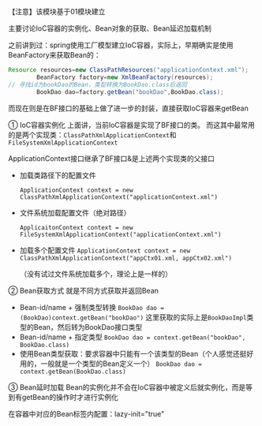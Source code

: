 【注意】该模块基于01模块建立

主要讨论IoC容器的实例化、Bean对象的获取、Bean延迟加载机制

之前讲到过：spring使用工厂模型建立IoC容器，实际上，早期确实是使用BeanFactory来获取Bean的：

```java
Resource resources=new ClassPathResources("applicationContext.xml");
        BeanFactory factory=new XmlBeanFactory(resources);
// 寻找id为bookDao的Bean，类型转换为BookDao.class后返回
        BookDao dao=factory.getBean("bookDao",BookDao.class);
```

而现在则是在BF接口的基础上做了进一步的封装，直接获取IoC容器来getBean

① IoC容器实例化
上面讲，当前IoC容器是实现了BF接口的类。
而这其中最常用的是两个实现类：`ClassPathXmlApplicationContext`和`FileSystemXmlApplicationContext`

ApplicationContext接口继承了BF接口&是上述两个实现类的父接口

* 加载类路径下的配置文件

  `ApplicationContext context = new ClassPathXmlApplicationContext("applicationContext.xml")`
* 文件系统加载配置文件（绝对路径）

  `ApplicaitonContext context = new FileSystemXmlApplicationContext("applicationContext.xml")`
* 加载多个配置文件
  `ApplicationContext context = new ClassPathXmlApplicationContext("appCtx01.xml, appCtx02.xml")`

  （没有试过文件系统加载多个，理论上是一样的）

② Bean获取方式
就是不同方式获取并返回Bean

* Bean-id/name + 强制类型转换
  `BookDao dao = (BookDao)context.getBean("bookDao")`
  这里获取的实际上是`BookDaoImpl`类型的Bean，然后转为BookDao接口类型
* Bean-id/name + 指定类型
  `BookDao dao = context.getBean("bookDao", BookDao.class)`
* 使用Bean类型获取：要求容器中只能有一个该类型的Bean（个人感觉还挺好用的，一般就是一个类型的Bean定义一个）
  `BookDao dao = context.getBean(BookDao.class)`

③ Bean延时加载
Bean的实例化并不会在IoC容器中被定义后就实例化，而是等到有getBean的操作时才进行实例化

在容器中对应的Bean标签内配置：lazy-init="true"
